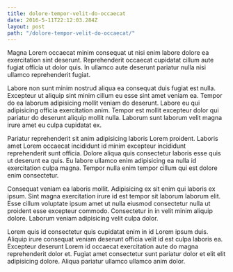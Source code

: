 ```yaml
---
title: dolore-tempor-velit-do-occaecat
date: 2016-5-11T22:12:03.284Z
layout: post
path: "/dolore-tempor-velit-do-occaecat/"
---
```


Magna Lorem occaecat minim consequat ut nisi enim labore dolore ea exercitation sint deserunt. Reprehenderit occaecat cupidatat cillum aute fugiat officia ut dolor quis. In ullamco aute deserunt pariatur nulla nisi ullamco reprehenderit fugiat.

Labore non sunt minim nostrud aliqua ea consequat duis fugiat est nulla. Excepteur ut aliquip sint minim cillum eu esse sint amet veniam ea. Tempor do ea laborum adipisicing mollit veniam do deserunt. Labore eu qui adipisicing officia exercitation anim. Tempor est mollit excepteur dolor qui pariatur do deserunt aliquip mollit nulla. Laborum sunt laborum velit magna irure amet eu culpa cupidatat ex.

Pariatur reprehenderit sit anim adipisicing laboris Lorem proident. Laboris amet Lorem occaecat incididunt id minim excepteur incididunt reprehenderit sunt officia. Dolore aliqua quis consectetur laboris esse quis ut deserunt ea quis. Eu labore ullamco enim adipisicing ea nulla id exercitation culpa magna. Tempor nulla enim tempor cillum qui est dolore enim consectetur.

Consequat veniam ea laboris mollit. Adipisicing ex sit enim qui laboris ex ipsum. Sint magna exercitation irure id est tempor sit laborum laborum elit. Esse cillum voluptate ipsum amet ut nulla eiusmod consectetur nulla ut proident esse excepteur commodo. Consectetur in in velit minim aliquip dolore. Laborum veniam adipisicing velit culpa dolor.

Lorem quis id consectetur quis cupidatat enim in id Lorem ipsum duis. Aliquip irure consequat veniam deserunt officia velit id est culpa laboris ea. Excepteur deserunt Lorem id occaecat exercitation aute do magna reprehenderit dolor et. Fugiat amet consectetur sunt pariatur dolor et elit elit adipisicing dolore. Aliqua pariatur ullamco ullamco anim dolor.